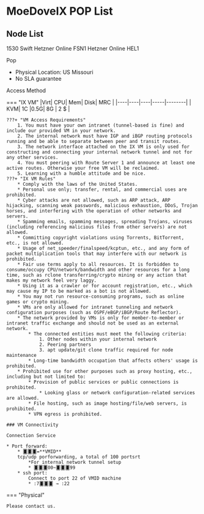 # MoeDoveIX POP List

## Node List

1530 Swift
Hetzner Online FSN1
Hetzner Online HEL1

Pop
    
* Physical Location: US Missouri
* No SLA guarantee

Access Method

=== "IX VM"
    |Virt| CPU| Mem| Disk| MRC    |
    |----|----|----|-----|--------|
    | KVM| 1C |0.5G| 8G  | 2 $    |

    ???+ "VM Access Requirements"
        1. You must have your own intranet (tunnel-based is fine) and include our provided VM in your network.
        2. The internal network must have IGP and iBGP routing protocols running and be able to separate between peer and transit routes.
        3. The network interface attached on the IX VM is only used for constructing and connecting your internal network tunnel and not for any other services.
        4. You must peering with Route Server 1 and announce at least one active routes. Otherwise your free VM will be reclaimed.
        5. Learning with a humble attitude and be nice.
    ???+ "IX VM Rules"
        * Comply with the laws of the United States.
        * Personal use only; transfer, rental, and commercial uses are prohibited.
        * Cyber attacks are not allowed, such as ARP attack, ARP hijacking, scanning weak passwords, malicious exhaustion, DDoS, Trojan horses, and interfering with the operation of other networks and servers.
        * Spamming emails, spamming messages, spreading Trojans, viruses (including referencing malicious files from other servers) are not allowed.
        * Committing copyright violations using Torrents, BitTorrent, etc., is not allowed.
        * Usage of net_speeder/finalspeed/kcptun, etc., and any form of packet multiplication tools that may interfere with our network is prohibited.
        * Fair use terms apply to all resources. It is forbidden to consume/occupy CPU/network/bandwidth and other resources for a long time, such as rclone transferring/crypto mining or any action that makes my network feel very laggy.
        * Using it as a crawler or for account registration, etc., which may cause my IP to be marked as a bot is not allowed.
        * You may not run resource-consuming programs, such as online games or crypto mining.
        * VMs are only allowed for intranet tunneling and network configuration purposes (such as OSPF/eBGP/iBGP/Route Reflector).
        * The network provided by VMs is only for member-to-member or intranet traffic exchange and should not be used as an external network.
            * The connected entities must meet the following criteria:
                1. Other nodes within your internal network
                2. Peering partners
                3. apt update/git clone traffic required for node maintenance
            * Long-time bandwidth occupation that affects others' usage is prohibited.
        * Prohibited use for other purposes such as proxy hosting, etc., including but not limited to:
            * Provision of public services or public connections is prohibited.
                * Looking glass or network configuration-related services are allowed.
            * File hosting, such as image hosting/file/web servers, is prohibited.
            * VPN egress is prohibited.
            
    ### VM Connectivity
    
    Connection Service  
    
    * Port forward:
        * 🂠🂠🂠=**VMID**
        tcp/udp porforwarding, a total of 100 portsrt
            *For internal network tunnel setup  
            * 🂠🂠🂠00~🂠🂠🂠99
        * ssh port:
            Connect to port 22 of VMID machine
            * :7🂠🂠🂠 → :22
    
=== "Physical"

    Please contact us.


